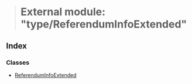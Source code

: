 > # External module: "type/ReferendumInfoExtended"

## Index

### Classes

* [ReferendumInfoExtended](../classes/_type_referenduminfoextended_.referenduminfoextended.md)